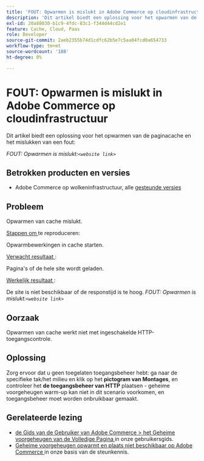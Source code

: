 ```yaml
---
title: 'FOUT: Opwarmen is mislukt in Adobe Commerce op cloudinfrastructuur'
description: 'Dit artikel biedt een oplossing voor het opwarmen van de paginacache en het mislukken van een fout:'
exl-id: 20a88030-b1c9-4fdc-83c1-f344d44cd2e1
feature: Cache, Cloud, Paas
role: Developer
source-git-commit: 2aeb2355b74d1cdfc62b5e7c5aa04fcd0a654733
workflow-type: tm+mt
source-wordcount: '188'
ht-degree: 0%

---
```


# FOUT: Opwarmen is mislukt in Adobe Commerce op cloudinfrastructuur

Dit artikel biedt een oplossing voor het opwarmen van de paginacache en het mislukken van een fout:

*FOUT: Opwarmen is mislukt:`<website link>`*

## Betrokken producten en versies

* Adobe Commerce op wolkeninfrastructuur, alle [ gesteunde versies ](https://magento.com/sites/default/files/magento-software-lifecycle-policy.pdf)

## Probleem

Opwarmen van cache mislukt.

<u> Stappen om </u> te reproduceren:

Opwarmbewerkingen in cache starten.

<u> Verwacht resultaat </u>:

Pagina&#39;s of de hele site wordt geladen.

<u> Werkelijk resultaat </u>:

De site is niet beschikbaar of de responstijd is te hoog. *FOUT: Opwarmen is mislukt:`<website link>`*

## Oorzaak

Opwarmen van cache werkt niet met ingeschakelde HTTP-toegangscontrole.

## Oplossing

Zorg ervoor dat u geen toegelaten toegangsbeheer hebt: ga naar de specifieke tak/het milieu en klik op het **pictogram van Montages**, en controleer het **de toegangsbeheer van HTTP** plaatsen - geheime voorgeheugen warm-up kan niet in dit scenario voorkomen, en toegangsbeheer moet worden onbruikbaar gemaakt.

## Gerelateerde lezing

* [ de Gids van de Gebruiker van Adobe Commerce > het Geheime voorgeheugen van de Volledige Pagina ](https://experienceleague.adobe.com/nl/docs/commerce-admin/systems/tools/cache-management#full-page-caching) in onze gebruikersgids.
* [ Geheime voorgeheugen opwarmt en plaats niet beschikbaar op Adobe Commerce ](/help/troubleshooting/miscellaneous/cache-warming-up-and-site-unavailable-on-magento.md) in onze basis van de steunkennis.
